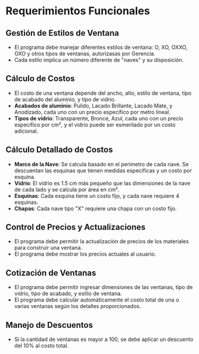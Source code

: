 # Requerimientos Funcionales

## Gestión de Estilos de Ventana

- El programa debe manejar diferentes estilos de ventana: O, XO, OXXO, OXO y otros tipos de ventanas, autorizasas por Gerencia.
- Cada estilo implica un número diferente de "naves"  y su disposición.

## Cálculo de Costos

- El costo de una ventana depende del ancho, alto, estilo de ventana, tipo de acabado del aluminio, y tipo de vidrio.
- **Acabados de aluminio**: Pulido, Lacado Brillante, Lacado Mate, y Anodizado, cada uno con un precio específico por metro lineal.
- **Tipos de vidrio**: Transparente, Bronce, Azul, cada uno con un precio específico por cm², y el vidrio puede ser esmerilado por un costo adicional.

## Cálculo Detallado de Costos

- **Marco de la Nave**: Se calcula basado en el perímetro de cada nave. Se descuentan las esquinas que tienen medidas específicas y un costo por esquina.
- **Vidrio**: El vidrio es 1.5 cm más pequeño que las dimensiones de la nave de cada lado y se calcula por área en cm².
- **Esquinas**: Cada esquina tiene un costo fijo, y cada nave requiere 4 esquinas.
- **Chapas**: Cada nave tipo "X" requiere una chapa con un costo fijo.

## Control de Precios y Actualizaciones

- El programa debe permitir la actualización de precios de los materiales para construir una ventana.
- El programa debe mostrar los precios actuales al usuario.

## Cotización de Ventanas

- El programa debe permitir ingresar dimensiones de las ventanas, tipo de vidrio, tipo de acabado, y estilo de ventana.
- El programa debe calcular automáticamente el costo total de una o varias ventanas según los detalles proporcionados.

## Manejo de Descuentos

- Si la cantidad de ventanas es mayor a 100, se debe aplicar un descuento del 10% al costo total.
